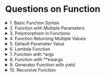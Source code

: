 # Questions on Function

<details>
    <summary>1. Basic Function Syntax</summary>
    Problem: Write a function to calculate and return the square of a number.
</details>

<details>
    <summary>2. Function with Multiple Parameters</summary>
    Problem: Create a function that takes two numbers as parameters and returns their sum.
</details>

<details>
    <summary>3. Polymorphism in Functions</summary>
    Problem: Write a function multiply that multiplies two numbers, but can also accept and multiply strings.
</details>

<details>
    <summary>4. Function Returning Multiple Values</summary>
    Problem: Create a function that returns both the area and circumference of a circle given its radius.
</details>

<details>
    <summary>5. Default Parameter Value</summary>
    Problem: Write a function that greets a user. If no name is provided, it should greet with a default name.
</details>

<details>
    <summary>6. Lambda Function</summary>
    Problem: Create a lambda function to compute the cube of a number.
</details>

<details>
    <summary>7. Function with *args</summary>
    Problem: Write a function that takes variable number of arguments and returns their sum.
</details>

<details>
    <summary>8. Function with **kwargs</summary>
    Problem: Create a function that accepts any number of keyword arguments and prints them in the format key: value.
</details>

<details>
    <summary>9. Generator Function with yield</summary>
    Problem: Write a generator function that yields even numbers up to a specified limit.
</details>

<details>
    <summary>10. Recursive Function</summary>
    Problem: Create a recursive function to calculate the factorial of a number.
</details>
